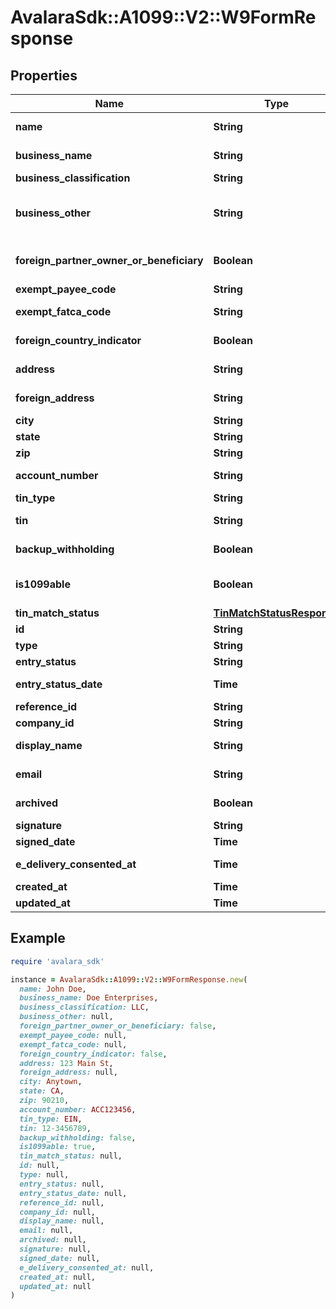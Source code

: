 # AvalaraSdk::A1099::V2::W9FormResponse

## Properties

| Name | Type | Description | Notes |
| ---- | ---- | ----------- | ----- |
| **name** | **String** | The name of the individual or entity associated with the form. | [optional] |
| **business_name** | **String** | The name of the business associated with the form. | [optional] |
| **business_classification** | **String** | The classification of the business. | [optional] |
| **business_other** | **String** | The classification description when \&quot;businessClassification\&quot; is \&quot;Other\&quot;. | [optional] |
| **foreign_partner_owner_or_beneficiary** | **Boolean** | Indicates whether the individual is a foreign partner, owner, or beneficiary. | [optional] |
| **exempt_payee_code** | **String** | The exempt payee code. | [optional] |
| **exempt_fatca_code** | **String** | The exemption from FATCA reporting code. | [optional] |
| **foreign_country_indicator** | **Boolean** | Indicates whether the individual or entity is in a foreign country. | [optional] |
| **address** | **String** | The address of the individual or entity. | [optional] |
| **foreign_address** | **String** | The foreign address of the individual or entity. | [optional] |
| **city** | **String** | The city of the address. | [optional] |
| **state** | **String** | The state of the address. | [optional] |
| **zip** | **String** | The ZIP code of the address. | [optional] |
| **account_number** | **String** | The account number associated with the form. | [optional] |
| **tin_type** | **String** | The type of TIN provided. | [optional] |
| **tin** | **String** | The taxpayer identification number (TIN). | [optional] |
| **backup_withholding** | **Boolean** | Indicates whether backup withholding applies. | [optional] |
| **is1099able** | **Boolean** | Indicates whether the individual or entity should be issued a 1099 form. | [optional] |
| **tin_match_status** | [**TinMatchStatusResponse**](TinMatchStatusResponse.md) | The TIN Match status from IRS. | [optional] |
| **id** | **String** | The unique identifier for the form. | [optional] |
| **type** | **String** | The form type. | [optional] |
| **entry_status** | **String** | The form status. | [optional] |
| **entry_status_date** | **Time** | The timestamp for the latest status update. | [optional] |
| **reference_id** | **String** | A reference identifier for the form. | [optional] |
| **company_id** | **String** | The ID of the associated company. | [optional] |
| **display_name** | **String** | The display name associated with the form. | [optional] |
| **email** | **String** | The email address of the individual associated with the form. | [optional] |
| **archived** | **Boolean** | Indicates whether the form is archived. | [optional] |
| **signature** | **String** | The signature of the form. | [optional] |
| **signed_date** | **Time** | The date the form was signed. | [optional] |
| **e_delivery_consented_at** | **Time** | The date when e-delivery was consented. | [optional] |
| **created_at** | **Time** | The creation date of the form. | [optional] |
| **updated_at** | **Time** | The last updated date of the form. | [optional] |

## Example

```ruby
require 'avalara_sdk'

instance = AvalaraSdk::A1099::V2::W9FormResponse.new(
  name: John Doe,
  business_name: Doe Enterprises,
  business_classification: LLC,
  business_other: null,
  foreign_partner_owner_or_beneficiary: false,
  exempt_payee_code: null,
  exempt_fatca_code: null,
  foreign_country_indicator: false,
  address: 123 Main St,
  foreign_address: null,
  city: Anytown,
  state: CA,
  zip: 90210,
  account_number: ACC123456,
  tin_type: EIN,
  tin: 12-3456789,
  backup_withholding: false,
  is1099able: true,
  tin_match_status: null,
  id: null,
  type: null,
  entry_status: null,
  entry_status_date: null,
  reference_id: null,
  company_id: null,
  display_name: null,
  email: null,
  archived: null,
  signature: null,
  signed_date: null,
  e_delivery_consented_at: null,
  created_at: null,
  updated_at: null
)
```

